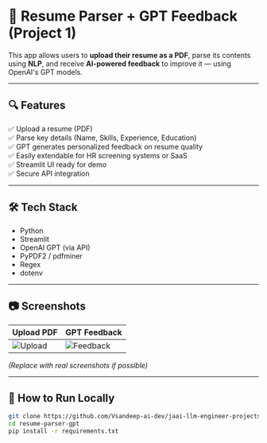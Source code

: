 # 🧠 Resume Parser + GPT Feedback (Project 1)

This app allows users to **upload their resume as a PDF**, parse its contents using **NLP**, and receive **AI-powered feedback** to improve it — using OpenAI's GPT models.

---

## 🔍 Features

✅ Upload a resume (PDF)  
✅ Parse key details (Name, Skills, Experience, Education)  
✅ GPT generates personalized feedback on resume quality  
✅ Easily extendable for HR screening systems or SaaS  
✅ Streamlit UI ready for demo  
✅ Secure API integration

---

## 🛠️ Tech Stack

- Python
- Streamlit
- OpenAI GPT (via API)
- PyPDF2 / pdfminer
- Regex
- dotenv

---

## 📷 Screenshots

| Upload PDF | GPT Feedback |
|------------|--------------|
| ![Upload](./screens/upload.png) | ![Feedback](./screens/feedback.png) |

*(Replace with real screenshots if possible)*

---

## 🚀 How to Run Locally

```bash
git clone https://github.com/Vsandeep-ai-dev/jaai-llm-engineer-projects.git
cd resume-parser-gpt
pip install -r requirements.txt

